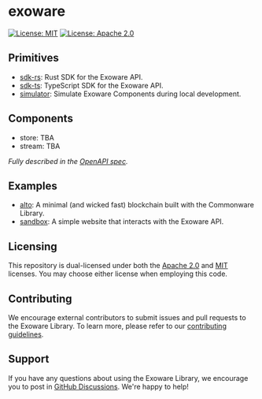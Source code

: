# exoware

[![License: MIT](https://img.shields.io/badge/License-MIT-yellow.svg)](./LICENSE-MIT)
[![License: Apache 2.0](https://img.shields.io/badge/License-Apache%202.0-blue.svg)](./LICENSE-APACHE)

## Primitives

* [sdk-rs](./sdk-rs/README.md): Rust SDK for the Exoware API.
* [sdk-ts](./sdk-ts/README.md): TypeScript SDK for the Exoware API.
* [simulator](./simulator/README.md): Simulate Exoware Components during local development.

## Components

* store: TBA
* stream: TBA

_Fully described in the [OpenAPI spec](./interface.yaml)._

## Examples

* [alto](https://github.com/commonwarexyz/alto): A minimal (and wicked fast) blockchain built with the Commonware Library.
* [sandbox](./examples/sandbox): A simple website that interacts with the Exoware API.

## Licensing

This repository is dual-licensed under both the [Apache 2.0](./LICENSE-APACHE) and [MIT](./LICENSE-MIT) licenses. You may choose either license when employing this code.

## Contributing

We encourage external contributors to submit issues and pull requests to the Exoware Library. To learn more, please refer to our [contributing guidelines](./CONTRIBUTING.md).

## Support

If you have any questions about using the Exoware Library, we encourage you to post in [GitHub Discussions](https://github.com/exowarexyz/monorepo/discussions). We're happy to help!

